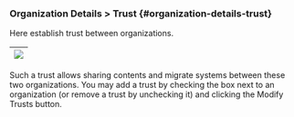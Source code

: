 ### Organization Details &gt; Trust {#organization-details-trust}

Here establish trust between organizations.

| ![](admin_organization_trusts.png) |
| --- |

Such a trust allows sharing contents and migrate systems between these two organizations. You may add a trust by checking the box next to an organization (or remove a trust by unchecking it) and clicking the Modify Trusts button.